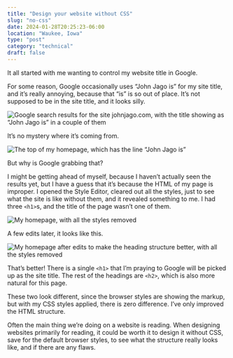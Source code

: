 ```yaml
---
title: "Design your website without CSS"
slug: "no-css"
date: 2024-01-28T20:25:23-06:00
location: "Waukee, Iowa"
type: "post"
category: "technical"
draft: false
---
```


It all started with me wanting to control my website title in Google.

For some reason, Google occasionally uses “John Jago is” for my site title, and it’s really annoying, because that “is” is so out of place. It’s not supposed to be in the site title, and it looks silly.

![Google search results for the site johnjago.com, with the title showing as “John Jago is” in a couple of them](/no-css/google.png)

It’s no mystery where it’s coming from.

![The top of my homepage, which has the line “John Jago is”](/no-css/homepage.png)

But why is Google grabbing that?

I might be getting ahead of myself, because I haven’t actually seen the results yet, but I have a guess that it’s because the HTML of my page is improper. I opened the Style Editor, cleared out all the styles, just to see what the site is like without them, and it revealed something to me. I had three `<h1>`s, and the title of the page wasn’t one of them.

![My homepage, with all the styles removed](/no-css/homepage-no-css.png)

A few edits later, it looks like this.

![My homepage after edits to make the heading structure better, with all the styles removed](/no-css/homepage-no-css-revised.png)

That’s better! There is a single `<h1>` that I’m praying to Google will be picked up as the site title. The rest of the headings are `<h2>`, which is also more natural for this page.

These two look different, since the browser styles are showing the markup, but with my CSS styles applied, there is zero difference. I’ve only improved the HTML structure.

Often the main thing we’re doing on a website is reading. When designing websites primarily for reading, it could be worth it to design it without CSS, save for the default browser styles, to see what the structure really looks like, and if there are any flaws.
